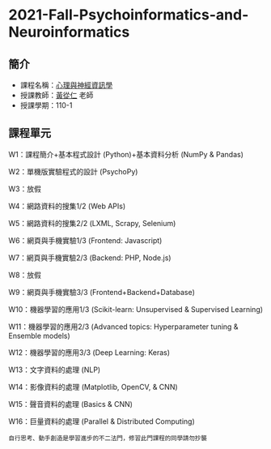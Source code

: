 # 2021-Fall-Psychoinformatics-and-Neuroinformatics
## 簡介
* 課程名稱：[心理與神經資訊學](https://coursemap.aca.ntu.edu.tw/course_map_all/course.php?code=227+U9340)
* 授課教師：[黃從仁](http://www.psy.ntu.edu.tw/index.php/members/faculty/fulltime-faculty/302-huang-tsung-ren) 老師
* 授課學期：110-1

## 課程單元

W1：課程簡介+基本程式設計 (Python)+基本資料分析 (NumPy &amp; Pandas)

W2：單機版實驗程式的設計 (PsychoPy)

W3：放假

W4：網路資料的搜集1/2 (Web APIs)

W5：網路資料的搜集2/2 (LXML, Scrapy, Selenium)

W6：網頁與手機實驗1/3 (Frontend: Javascript) 

W7：網頁與手機實驗2/3 (Backend: PHP, Node.js)

W8：放假

W9：網頁與手機實驗3/3 (Frontend+Backend+Database)

W10：機器學習的應用1/3 (Scikit-learn: Unsupervised & Supervised Learning)

W11：機器學習的應用2/3 (Advanced topics: Hyperparameter tuning &amp; Ensemble models)

W12：機器學習的應用3/3 (Deep Learning: Keras)

W13：文字資料的處理 (NLP)

W14：影像資料的處理 (Matplotlib, OpenCV, & CNN)

W15：聲音資料的處理 (Basics & CNN)

W16：巨量資料的處理 (Parallel &amp; Distributed Computing) 

    自行思考、動手創造是學習進步的不二法門，修習此門課程的同學請勿抄襲
